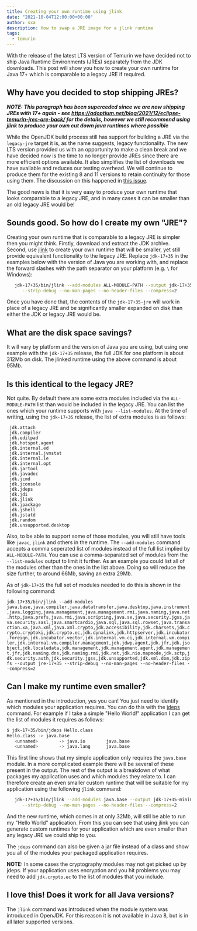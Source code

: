 ```yaml
---
title: Creating your own runtime using jlink
date: "2021-10-04T12:00:00+00:00"
author: sxa
description: How to swap a JRE image for a jlink runtime
tags:
  - temurin
---
```


With the release of the latest LTS version of Temurin we have decided not to ship Java Runtime Environments (JREs) separately from the JDK downloads.
This post will show you how to create your own runtime for Java 17+ which is comparable to a legacy JRE if required.

## Why have you decided to stop shipping JREs?

**_NOTE: This paragraph has been superceded since we are now shipping JREs with 17+ again - see https://adoptium.net/blog/2021/12/eclipse-temurin-jres-are-back/ for the details, however we still recommend using jlink to produce your own cut down java runtimes where possible_**

While the OpenJDK build process still has support for building a JRE via the
`legacy-jre` target it is, as the name suggests, legacy functionality. The
new LTS version provided us with an opportunity to make a clean break and we
have decided now is the time to no longer provide JREs since there are more
efficient options available. It also simplifies the list of downloads we have
available and reduces our testing overhead. We will continue to produce
them for the existing 8 and 11 versions to retain continuity for those using
them. The discussion on this happened in
[this issue](https://github.com/adoptium/temurin-build/issues/2683).

The good news is that it is very easy to produce your own runtime that looks
comparable to a legacy JRE, and in many cases it can be smaller than an old
legacy JRE would be!

## Sounds good. So how do I create my own "JRE"?

Creating your own runtime that is comparable to a legacy JRE is simpler
then you might think. Firstly, download and extract the JDK archive.
Second, use [jlink](https://docs.oracle.com/en/java/javase/17/docs/specs/man/jlink.html)
to create your own runtime that will be smaller, yet still provide
equivalent functionality to the legacy JRE. Replace `jdk-17+35` in the examples
below with the version of Java you are working with, and replace the forward
slashes with the path separator on your platform (e.g. `\` for Windows):

```bash
   jdk-17+35/bin/jlink --add-modules ALL-MODULE-PATH --output jdk-17+35-jre \
      --strip-debug --no-man-pages --no-header-files --compress=2
```

Once you have done that, the contents of the `jdk-17+35-jre` will work in
place of a legacy JRE and be significantly smaller expanded on disk than
either the JDK or legacy JRE would be.

## What are the disk space savings?

It will vary by platform and the version of Java you are using, but using
one example with the `jdk-17+35` release, the full JDK for one platform is
about 312Mb on disk. The jlinked runtime using the above command is about
95Mb.

## Is this identical to the legacy JRE?

Not quite. By default there are some extra modules included via the
`ALL-MODULE-PATH` list than would be included in the legacy JRE. You can list
the ones which your runtime supports with `java --list-modules`. At the time
of writing, using the `jdk-17+35` release, the list of extra modules is as
follows:

```output
 jdk.attach
 jdk.compiler
 jdk.editpad
 jdk.hotspot.agent
 jdk.internal.ed
 jdk.internal.jvmstat
 jdk.internal.le
 jdk.internal.opt
 jdk.jartool
 jdk.javadoc
 jdk.jcmd
 jdk.jconsole
 jdk.jdeps
 jdk.jdi
 jdk.jlink
 jdk.jpackage
 jdk.jshell
 jdk.jstatd
 jdk.random
 jdk.unsupported.desktop
```

Also, to be able to support some of those modules, you will still have tools
like `javac`, `jlink` and others in the runtime. The `--add-modules`
command accepts a comma seperated list of modules instead of the full list
implied by `ALL-MODULE-PATH`. You can use a comma-separated set of modules
from the `--list-modules` output to limit it further. As an example you
could list all of the modules other than the ones in the list above. Doing
so will reduce the size further, to around 66Mb, saving an extra 29Mb.

As of `jdk-17+35` the full set of modules needed to do this is shown in the
following command:

`jdk-17+35/bin/jlink --add-modules java.base,java.compiler,java.datatransfer,java.desktop,java.instrument,java.logging,java.management,java.management.rmi,java.naming,java.net.http,java.prefs,java.rmi,java.scripting,java.se,java.security.jgss,java.security.sasl,java.smartcardio,java.sql,java.sql.rowset,java.transaction.xa,java.xml,java.xml.crypto,jdk.accessibility,jdk.charsets,jdk.crypto.cryptoki,jdk.crypto.ec,jdk.dynalink,jdk.httpserver,jdk.incubator.foreign,jdk.incubator.vector,jdk.internal.vm.ci,jdk.internal.vm.compiler,jdk.internal.vm.compiler.management,jdk.jdwp.agent,jdk.jfr,jdk.jsobject,jdk.localedata,jdk.management,jdk.management.agent,jdk.management.jfr,jdk.naming.dns,jdk.naming.rmi,jdk.net,jdk.nio.mapmode,jdk.sctp,jdk.security.auth,jdk.security.jgss,jdk.unsupported,jdk.xml.dom,jdk.zipfs --output jre-17+35 --strip-debug --no-man-pages --no-header-files --compress=2`

## Can I make my runtime even smaller?

As mentioned in the introduction, yes you can! You just need to identify which modules your
application requires. You can do this with the
[jdeps](https://docs.oracle.com/en/java/javase/17/docs/specs/man/jdeps.html)
command. For example if I take a simple "Hello World!" application I can
get the list of modules it requires as follows:

```bash
$ jdk-17+35/bin/jdeps Hello.class
Hello.class -> java.base
   <unnamed>        -> java.io        java.base
   <unnamed>        -> java.lang      java.base
```

This first line shows that my simple application only requires the
`java.base` module. In a more complicated example there will be several of
these present in the output. The rest of the output is a breakdown of what
packages my application uses and which modules they relate to. I can
therefore create an even smaller custom runtime that will be suitable for my
application using the following `jlink` command:

```bash
   jdk-17+35/bin/jlink --add-modules java.base --output jdk-17+35-minimaljre \
      --strip-debug --no-man-pages --no-header-files --compress=2
```

And the new runtime, which comes in at only 32Mb, will still be able to run
my "Hello World" application. From this you can see that using jlink you
can generate custom runtimes for your application which are even smaller
than any legacy JRE we could ship to you.

The `jdeps` command can also be given a jar file instead of a class and show
you all of the modules your packaged application requires.

**NOTE:** In some cases the cryptography modules may not get picked up by
jdeps. If your application uses encryption and you hit problems you may need
to add `jdk.crypto.ec` to the list of modules that you include.

## I love this! Does it work for all Java versions?

The `jlink` command was introduced when the module system was introduced in
OpenJDK. For this reason it is not available in Java 8, but is in all later
supported versions.
